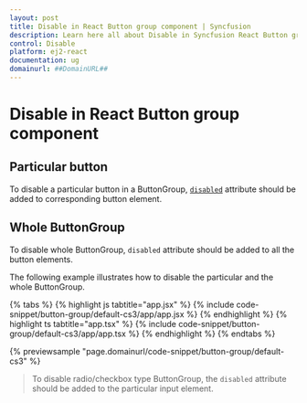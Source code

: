 ```yaml
---
layout: post
title: Disable in React Button group component | Syncfusion
description: Learn here all about Disable in Syncfusion React Button group component of Syncfusion Essential JS 2 and more.
control: Disable 
platform: ej2-react
documentation: ug
domainurl: ##DomainURL##
---
```


# Disable in React Button group component

## Particular button

To disable a particular button in a ButtonGroup, [`disabled`](https://ej2.syncfusion.com/react/documentation/api/button/#disabled) attribute should be added to corresponding button element.

## Whole ButtonGroup

To disable whole ButtonGroup, `disabled` attribute should be added to all the button elements.

The following example illustrates how to disable the particular and the whole ButtonGroup.

{% tabs %}
{% highlight js tabtitle="app.jsx" %}
{% include code-snippet/button-group/default-cs3/app/app.jsx %}
{% endhighlight %}
{% highlight ts tabtitle="app.tsx" %}
{% include code-snippet/button-group/default-cs3/app/app.tsx %}
{% endhighlight %}
{% endtabs %}

 {% previewsample "page.domainurl/code-snippet/button-group/default-cs3" %}

> To disable radio/checkbox type ButtonGroup, the `disabled` attribute should be added to the particular input element.